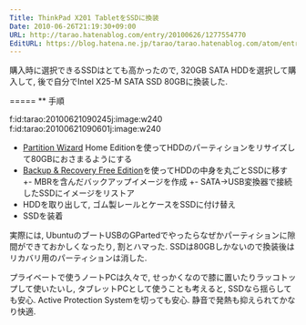 ```yaml
---
Title: ThinkPad X201 TabletをSSDに換装
Date: 2010-06-26T21:19:30+09:00
URL: http://tarao.hatenablog.com/entry/20100626/1277554770
EditURL: https://blog.hatena.ne.jp/tarao/tarao.hatenablog.com/atom/entry/6653586347149236262
---
```


購入時に選択できるSSDはとても高かったので, 320GB SATA HDDを選択して購入して, 後で自分でIntel X25-M SATA SSD 80GBに換装した.

=====
** 手順
<div class="hatena-image-right"> f:id:tarao:20100621090245j:image:w240 <br> f:id:tarao:20100621090601j:image:w240 </div>

+ <a href="http://www.partitionwizard.com/">Partition Wizard</a> Home Editionを使ってHDDのパーティションをリサイズして80GBにおさまるようにする
+ <a href="http://www.paragon-software.com/home/db-express/download.html">Backup & Recovery Free Edition</a>を使ってHDDの中身を丸ごとSSDに移す
+- MBRを含んだバックアップイメージを作成
+- SATA→USB変換器で接続したSSDにイメージをリストア
+ HDDを取り出して, ゴム製レールとケースをSSDに付け替え
+ SSDを装着

実際には, UbuntuのブートUSBのGPartedでやったらなぜかパーティションに隙間ができておかしくなったり, 割とハマった. SSDは80GBしかないので換装後はリカバリ用のパーティションは消した.

プライベートで使うノートPCは久々で, せっかくなので膝に置いたりラッコトップして使いたいし, タブレットPCとして使うことも考えると, SSDなら揺らしても安心. Active Protection Systemを切っても安心. 静音で発熱も抑えられてかなり快適.
